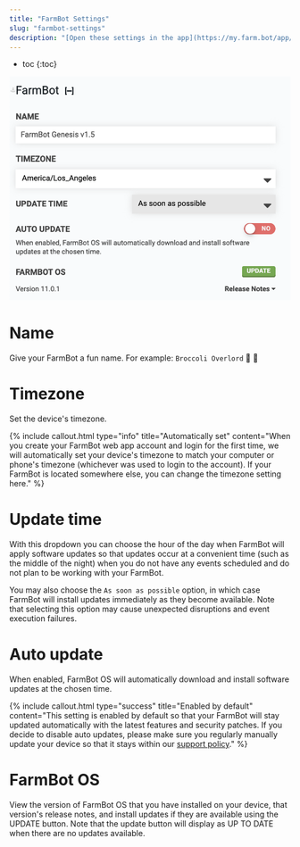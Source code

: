 ```yaml
---
title: "FarmBot Settings"
slug: "farmbot-settings"
description: "[Open these settings in the app](https://my.farm.bot/app/designer/settings?highlight=farmbot)"
---
```


* toc
{:toc}


![farmbot settings](_images/farmbot_settings.png)

# Name
Give your FarmBot a fun name. For example: `Broccoli Overlord` 🥦 🤖

# Timezone
Set the device's timezone.

{%
include callout.html
type="info"
title="Automatically set"
content="When you create your FarmBot web app account and login for the first time, we will automatically set your device's timezone to match your computer or phone's timezone (whichever was used to login to the account). If your FarmBot is located somewhere else, you can change the timezone setting here."
%}

# Update time
With this dropdown you can choose the hour of the day when FarmBot will apply software updates so that updates occur at a convenient time (such as the middle of the night) when you do not have any events scheduled and do not plan to be working with your FarmBot.

You may also choose the `As soon as possible` option, in which case FarmBot will install updates immediately as they become available. Note that selecting this option may cause unexpected disruptions and event execution failures.

# Auto update
When enabled, FarmBot OS will automatically download and install software updates at the chosen time.

{%
include callout.html
type="success"
title="Enabled by default"
content="This setting is enabled by default so that your FarmBot will stay updated automatically with the latest features and security patches. If you decide to disable auto updates, please make sure you regularly manually update your device so that it stays within our [support policy](../../Extras/troubleshooting/support-policy.md)."
%}

# FarmBot OS
View the version of FarmBot OS that you have installed on your device, that version's release notes, and install updates if they are available using the <span class="fb-button fb-green">UPDATE</span> button. Note that the update button will display as <span class="fb-button fb-gray">UP TO DATE</span> when there are no updates available.
